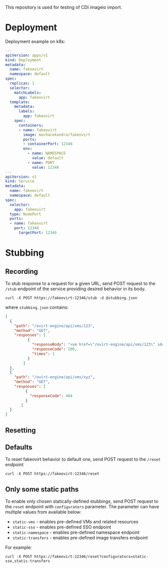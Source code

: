 This repository is used for testing of CDI imageio import.

# Deployment
Deployment example on k8s:

```yaml
---
apiVersion: apps/v1
kind: Deployment
metadata:
  name: fakeovirt
  namespace: default
spec:
  replicas: 1
  selector:
    matchLabels:
      app: fakeovirt
  template:
    metadata:
      labels:
        app: fakeovirt
    spec:
      containers:
      - name: fakeovirt
        image: machacekondra/fakeovirt
        ports:
        - containerPort: 12346
        env:
          - name: NAMESPACE
            value: default
          - name: PORT
            value: 12346
---
apiVersion: v1
kind: Service
metadata:
  name: fakeovirt
  namespace: default
spec:
  selector:
    app: fakeovirt
  type: NodePort
  ports:
  - name: fakeovirt
    port: 12346
      targetPort: 12346
```

# Stubbing 

## Recording
To stub response to a request for a given URL, send POST request to the `/stub` endpoint of the service providing desired behavior in its body.
```
curl -X POST https://fakeovirt:12346/stub -d @stubbing.json
```

where `stubbing.json` contains:
```json
[
  {
    "path": "/ovirt-engine/api/vms/123",
    "method": "GET",
    "responses": [
          {
            "responseBody": "<vm href=\"/ovirt-engine/api/vms/123\" id=\"123\">\n<name>cirrosvm</name>\n<description/>\n<comment/>\n<link href=\"/ovirt-engine/api/vms/123/graphicsconsoles\" rel=\"graphicsconsoles\"/>\n<link href=\"/ovirt-engine/api/vms/123/diskattachments\" rel=\"diskattachments\"/>\n<link href=\"/ovirt-engine/api/vms/123/nics\" rel=\"nics\"/>\n<bios>\n<boot_menu>\n<enabled>false</enabled>\n</boot_menu>\n<type>q35_sea_bios</type>\n</bios>\n<cpu>\n<architecture>x86_64</architecture>\n<topology>\n<cores>1</cores>\n<sockets>1</sockets>\n<threads>1</threads>\n</topology>\n</cpu>\n<cpu_shares>0</cpu_shares>\n<creation_time>2020-03-06T09:46:41.294+01:00</creation_time>\n<delete_protected>false</delete_protected>\n<display>\n<allow_override>false</allow_override>\n<copy_paste_enabled>true</copy_paste_enabled>\n<disconnect_action>LOCK_SCREEN</disconnect_action>\n<file_transfer_enabled>true</file_transfer_enabled>\n<monitors>1</monitors>\n<single_qxl_pci>false</single_qxl_pci>\n<smartcard_enabled>false</smartcard_enabled>\n<type>spice</type>\n</display>\n<high_availability>\n<enabled>false</enabled>\n<priority>1</priority>\n</high_availability>\n<io>\n<threads>0</threads>\n</io>\n<memory>134217728</memory>\n<memory_policy>\n<ballooning>false</ballooning>\n<guaranteed>134217728</guaranteed>\n<max>536870912</max>\n</memory_policy>\n<migration>\n<auto_converge>inherit</auto_converge>\n<compressed>inherit</compressed>\n<encrypted>inherit</encrypted>\n</migration>\n<migration_downtime>-1</migration_downtime>\n<multi_queues_enabled>true</multi_queues_enabled>\n<origin>ovirt</origin>\n<os>\n<boot>\n<devices>\n<device>hd</device>\n</devices>\n</boot>\n<type>other</type>\n</os>\n<placement_policy>\n<affinity>pinned</affinity>\n<hosts>\n</hosts>\n</placement_policy>\n<serial_number>\n<policy>vm</policy>\n</serial_number>\n<sso>\n<methods/>\n</sso>\n<start_paused>false</start_paused>\n<stateless>false</stateless>\n<storage_error_resume_behaviour>auto_resume</storage_error_resume_behaviour>\n<time_zone>\n<name>Etc/GMT</name>\n</time_zone>\n<type>desktop</type>\n<usb>\n<enabled>false</enabled>\n</usb>\n<next_run_configuration_exists>false</next_run_configuration_exists>\n<numa_tune_mode>interleave</numa_tune_mode>\n<status>down</status>\n<stop_reason/>\n</vm>\n",
            "responseCode": 200,
            "times": 1
          }
        ]
  },
  {
    "path": "/ovirt-engine/api/vms/xyz",
    "method": "GET",
    "responses": [
         {
           "responseCode": 404
         }
       ]
  }
]
```

## Resetting 

## Defaults
To reset fakeovirt behavior to default one, send POST request to the `/reset` endpoint

```
curl -X POST https://fakeovirt:12346/reset
```

## Only some static paths
To enable only chosen statically-defined stubbings, send  POST request to the `reset` endpoint with `configurators` parameter.
The parameter can have multiple values from available below:
- `static-vms` - enables pre-defined VMs and related resources   
- `static-sso` - enables pre-defined SSO endpoint
- `static-namespace` - enables pre-defined namespace endpoint
- `static-transfers` - enables pre-defined image transfers endpoint

For example:
```
curl -X POST https://fakeovirt:12346/reset?configurators=static-sso,static-transfers
```